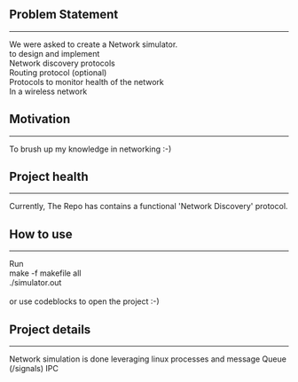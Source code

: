 ##       Problem Statement
--------------------------------------------

We were asked to create a Network simulator. <br>
to design and implement <br>
Network discovery protocols <br>
Routing protocol (optional) <br>
Protocols to monitor health of the network <br>
In a wireless network

##      Motivation
------------------------------------------------

To brush up my knowledge in networking :-)

##      Project health
---------------------------------------------------

Currently,
The Repo has contains a functional 'Network Discovery' protocol.

##      How to use
-----------------------------------------------------
Run<br>
make -f makefile all <br>
./simulator.out<br>
<br>
or use codeblocks to open the project :-)


##      Project details
-----------------------------------------------------
Network simulation is done leveraging linux processes and message Queue (/signals) IPC
